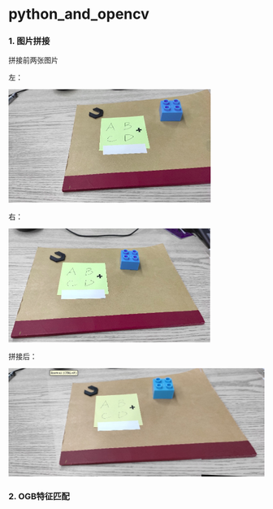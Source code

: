 # python_and_opencv

### 1. 图片拼接

拼接前两张图片

左：

<img src="image_registration/img_1_1.png" style="zoom:50%;padding:left;" />

右：

<img src="image_registration/img_1_2.png" style="zoom:50%;padding:left;" />

拼接后：

 ![](image_registration/img_3.png)



### 2. OGB特征匹配









